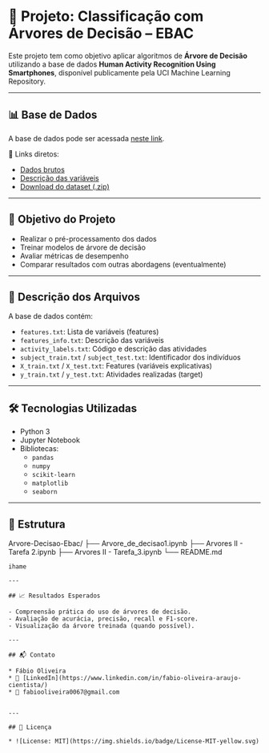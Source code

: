 
# 🌳 Projeto: Classificação com Árvores de Decisão – EBAC

Este projeto tem como objetivo aplicar algoritmos de **Árvore de Decisão** utilizando a base de dados **Human Activity Recognition Using Smartphones**, disponível publicamente pela UCI Machine Learning Repository.

---

## 📊 Base de Dados

A base de dados pode ser acessada [neste link](https://archive.ics.uci.edu/ml/datasets/human+activity+recognition+using+smartphones).

📁 Links diretos:
- [Dados brutos](https://archive.ics.uci.edu/ml/machine-learning-databases/00240/)
- [Descrição das variáveis](https://archive.ics.uci.edu/ml/machine-learning-databases/00240/UCI%20HAR%20Dataset.names)
- [Download do dataset (.zip)](https://archive.ics.uci.edu/ml/machine-learning-databases/00240/UCI%20HAR%20Dataset.zip)

---

## 🧠 Objetivo do Projeto

- Realizar o pré-processamento dos dados
- Treinar modelos de árvore de decisão
- Avaliar métricas de desempenho
- Comparar resultados com outras abordagens (eventualmente)

---

## 🧾 Descrição dos Arquivos

A base de dados contém:

- `features.txt`: Lista de variáveis (features)
- `features_info.txt`: Descrição das variáveis
- `activity_labels.txt`: Código e descrição das atividades
- `subject_train.txt` / `subject_test.txt`: Identificador dos indivíduos
- `X_train.txt` / `X_test.txt`: Features (variáveis explicativas)
- `y_train.txt` / `y_test.txt`: Atividades realizadas (target)

---

## 🛠️ Tecnologias Utilizadas

- Python 3
- Jupyter Notebook
- Bibliotecas:
  - `pandas`
  - `numpy`
  - `scikit-learn`
  - `matplotlib`
  - `seaborn`

---

## 📁 Estrutura


Arvore-Decisao-Ebac/ ├── Arvore_de_decisao1.ipynb ├── Arvores II - Tarefa 2.ipynb ├── Arvores II - Tarefa_3.ipynb └── README.md

    ihame
    
    ---

    ## 📈 Resultados Esperados

    - Compreensão prática do uso de árvores de decisão.
    - Avaliação de acurácia, precisão, recall e F1-score.
    - Visualização da árvore treinada (quando possível).

    ---

    ## 📬 Contato

    * Fábio Oliveira
    * 🔗 [LinkedIn](https://www.linkedin.com/in/fabio-oliveira-araujo-cientista/)
    * 📧 fabiooliveira0067@gmail.com


    ---

    ## 📜 Licença

    * ![License: MIT](https://img.shields.io/badge/License-MIT-yellow.svg)

